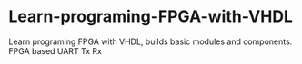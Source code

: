 # Learn-programing-FPGA-with-VHDL
Learn programing FPGA with VHDL, builds basic modules and components. FPGA based UART Tx Rx
